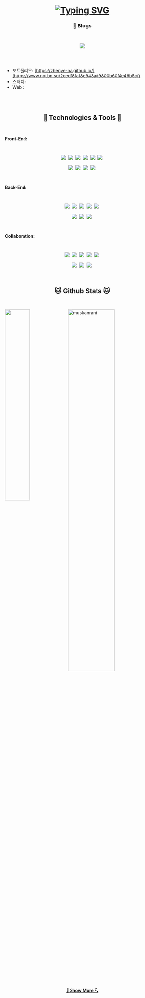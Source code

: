 <h1 align="center">
  <a href="https://git.io/typing-svg">
    <img src="https://readme-typing-svg.demolab.com?font=Fira+Code&size=30&pause=1000&width=435&lines=Welcome+to+Hyeonju's+GitHub" alt="Typing SVG" />
  </a>
</h1>

<h3 align="center">📝 Blogs</h3>

</br>

<p align="center">
  <a href="mailto:tttymttst@gmail.com"><img src="https://img.shields.io/badge/Gmail-d14836?style=flat-square&logo=Gmail&logoColor=white&link=tttymttst@gmail.com"/></a>
</p>

<br/><br/>

- 포트폴리오: [https://zhenye-na.github.io/](https://www.notion.so/2ced18faf8e943ad9800b60f4e46b5cf)
- 스터디 : 
- Web :

<br/><br/>

<h2 align="center">🔧 Technologies & Tools 🔧</h2>

<br/>

**Front-End:**

<br/>

<p align="center">
  <img src="https://img.shields.io/badge/React-61DAFB?style=flat-square&logo=React&logoColor=black"/>&nbsp 
  <img src="https://img.shields.io/badge/Typescript-3178C6?style=flat-square&logo=Typescript&logoColor=white"/>&nbsp 
  <img src="https://img.shields.io/badge/Axios-5A29E4?logo=axios&logoColor=fff&style=flat-square"/>&nbsp 
  <img src="https://img.shields.io/badge/Redux-764ABC?logo=redux&logoColor=fff&style=flat-square"/>&nbsp 
  <img src="https://img.shields.io/badge/JavaScript-F7DF1E?style=flat-square&logo=javascript&logoColor=black"/>&nbsp 
  <img src="https://img.shields.io/badge/Recoil-3578E5?logo=recoil&logoColor=fff&style=flat-square"/>&nbsp 
</p>

<p align="center">  
  <img src="https://img.shields.io/badge/HTML-E34F26?style=flat-square&logo=html5&logoColor=white"/>&nbsp 
  <img src="https://img.shields.io/badge/CSS-1572B6?style=flat-square&logo=css3&logoColor=white"/>&nbsp
  <img src="https://img.shields.io/badge/-Scss-eee?style=flat-square&logo=sass"/>&nbsp
  <img src="https://img.shields.io/badge/Tailwind-06B6D4?style=flat-square&logo=Tailwind CSS&logoColor=white"/>&nbsp    
</p>

<br/>


**Back-End:**

<br/>

<p align="center">
  <img src="https://img.shields.io/badge/Java-007396?style=flat-square&logo=Java&logoColor=white"/>&nbsp
  <img src="https://img.shields.io/badge/Python-3766AB?style=flat-square&logo=Python&logoColor=white"/>&nbsp 
  <img src="https://img.shields.io/badge/ORACLE-F80000?style=flat-square&logo=oracle&logoColor=white"/>&nbsp
  <img src="https://img.shields.io/badge/Mysql-E6B91E?style=flat-square&logo=MySql&logoColor=white"/>&nbsp 
  <img src="https://img.shields.io/badge/MariaDB-003545?style=flat-square&logo=mariaDB&logoColor=white"/>&nbsp
</p>

<p align="center">
  <img src="https://img.shields.io/badge/jQuery-0769AD?style=flat-square&logo=jQuery&logoColor=white"/>&nbsp
  <img src="https://img.shields.io/badge/PHP-777BB4?style=flat-square&logo=php&logoColor=white"/>&nbsp
  <img src="https://img.shields.io/badge/C-A8B9CC?style=flat-square&logo=C&logoColor=white"/>&nbsp
</p>

<br/>

**Collaboration:**

<br/>

<p align="center">
  <img src="https://img.shields.io/badge/Notion-000?logo=notion&logoColor=fff&style=flat-square"/>&nbsp
  <img src="https://img.shields.io/badge/Trello-0052CC?logo=trello&logoColor=fff&style=flat-square"/>&nbsp
  <img src="https://img.shields.io/badge/Slack-4A154B?logo=slack&logoColor=fff&style=flat-square"/>&nbsp
  <img src="https://img.shields.io/badge/Swagger-85EA2D?logo=swagger&logoColor=000&style=flat-square"/>&nbsp
  <img src="https://img.shields.io/badge/Docker-2496ED?style=flat-square&logo=Docker&logoColor=white"/>&nbsp
</p>

<p align="center">
  <img src="https://img.shields.io/badge/GitHub-181717?style=flat-square&logo=GitHub&logoColor=white"/>&nbsp
  <img src="https://img.shields.io/badge/Git-F05032?style=flat-square&logo=git&logoColor=white"/>&nbsp
  <img src="https://img.shields.io/badge/Postman-FF6C37?style=flat-square&logo=Postman&logoColor=white"/>&nbsp
</p>

<br/>


<h2 align="center">🐱 Github Stats 🐱</h2>

<br/>

<a href="https://github.com/KimHyeoonju/github-readme-stats"><img align="left" width="40%" src="https://github-readme-stats.vercel.app/api/top-langs/?username=KimHyeoonju&layout=compact&theme=react" /></a>
<img width="55%" src="https://github-readme-streak-stats.herokuapp.com/?user=KimHyeoonju&theme=react" alt="muskanrani" />

<br/><br/>

<div width="100%" align="center">
<h4>
  <a href="https://github.com/KimHyeoonju?tab=repositories" title="Show Repositories">🔎 Show More 🔍</a>
</h4>
</div>

